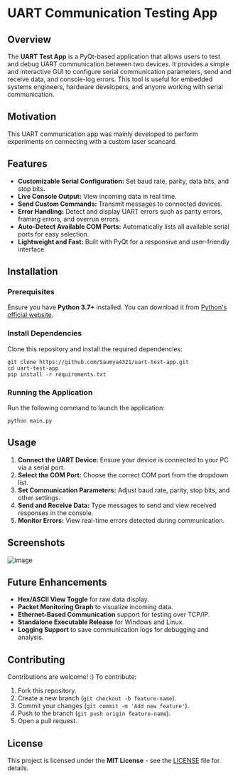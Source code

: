 # UART Communication Testing App

## Overview
The **UART Test App** is a PyQt-based application that allows users to test and debug UART communication between two devices. It provides a simple and interactive GUI to configure serial communication parameters, send and receive data, and console-log errors. This tool is useful for embedded systems engineers, hardware developers, and anyone working with serial communication. 

## Motivation
This UART communication app was mainly developed to perform experiments on connecting with a custom laser scancard. 

## Features
- **Customizable Serial Configuration:** Set baud rate, parity, data bits, and stop bits.
- **Live Console Output:** View incoming data in real time.
- **Send Custom Commands:** Transmit messages to connected devices.
- **Error Handling:** Detect and display UART errors such as parity errors, framing errors, and overrun errors.
- **Auto-Detect Available COM Ports:** Automatically lists all available serial ports for easy selection.
- **Lightweight and Fast:** Built with PyQt for a responsive and user-friendly interface.

## Installation
### Prerequisites
Ensure you have **Python 3.7+** installed. You can download it from [Python's official website](https://www.python.org/).

### Install Dependencies
Clone this repository and install the required dependencies:
```
git clone https://github.com/Saumya4321/uart-test-app.git
cd uart-test-app
pip install -r requirements.txt
```

### Running the Application
Run the following command to launch the application:
```
python main.py
```

## Usage
1. **Connect the UART Device:** Ensure your device is connected to your PC via a serial port.
2. **Select the COM Port:** Choose the correct COM port from the dropdown list.
3. **Set Communication Parameters:** Adjust baud rate, parity, stop bits, and other settings.
4. **Send and Receive Data:** Type messages to send and view received responses in the console.
5. **Monitor Errors:** View real-time errors detected during communication.

## Screenshots
![image](https://github.com/user-attachments/assets/44c17fa9-0de6-448e-91c3-5af1144debfb)


## Future Enhancements
- **Hex/ASCII View Toggle** for raw data display.
- **Packet Monitoring Graph** to visualize incoming data.
- **Ethernet-Based Communication** support for testing over TCP/IP.
- **Standalone Executable Release** for Windows and Linux.
- **Logging Support** to save communication logs for debugging and analysis.

## Contributing
Contributions are welcome! :) To contribute:
1. Fork this repository.
2. Create a new branch (`git checkout -b feature-name`).
3. Commit your changes (`git commit -m 'Add new feature'`).
4. Push to the branch (`git push origin feature-name`).
5. Open a pull request.

## License
This project is licensed under the **MIT License** - see the [LICENSE](LICENSE) file for details.



